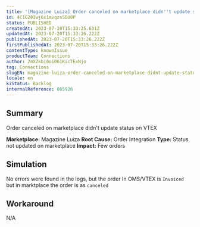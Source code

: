 ```yaml
---
title: '[Magazine Luiza] Order canceled on marketplace didn''t update status on VTEX'
id: 4C1G20Iwj6x1mvqzsSDU0P
status: PUBLISHED
createdAt: 2023-07-20T15:33:25.631Z
updatedAt: 2023-07-20T15:33:26.222Z
publishedAt: 2023-07-20T15:33:26.222Z
firstPublishedAt: 2023-07-20T15:33:26.222Z
contentType: knownIssue
productTeam: Connections
author: 2mXZkbi0oi061KicTExNjo
tag: Connections
slugEN: magazine-luiza-order-canceled-on-marketplace-didnt-update-status-on-vtex
locale: en
kiStatus: Backlog
internalReference: 865926
---
```


## Summary


Order canceled on marketplace didn't update status on VTEX

**Marketplace:** Magazine Luiza
**Root Cause:** Order Integration
**Type:** Status not updated on marketplace
**Impact:** Few orders


##

## Simulation


No errors were found in the logs, but the order In OMS/VTEX is `Invoiced `but in marktplace the order is as `canceled`


##

## Workaround


N/A




